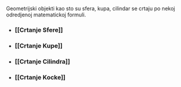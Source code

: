 
Geometrijski objekti kao sto su sfera, kupa, cilindar se crtaju po nekoj odredjenoj matematickoj formuli.

- ### [[Crtanje Sfere]]
- ### [[Crtanje Kupe]]
- ### [[Crtanje Cilindra]]
- ### [[Crtanje Kocke]]